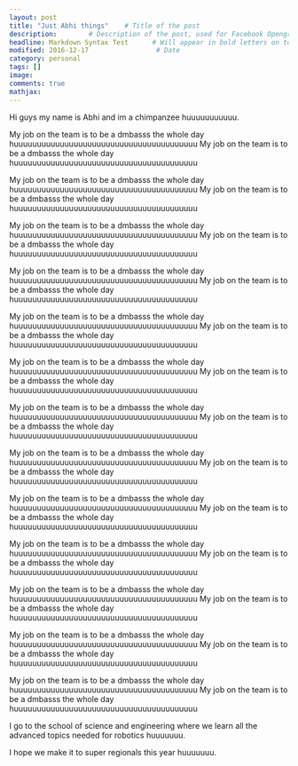 ```yaml
---
layout: post
title: "Just Abhi things"    # Title of the post
description:        # Description of the post, used for Facebook Opengraph & Twitter
headline: Markdown Syntax Test      # Will appear in bold letters on top of the post
modified: 2016-12-17                 # Date
category: personal
tags: []
image: 
comments: true
mathjax:
--- 
```

Hi guys my name is Abhi and im a chimpanzee huuuuuuuuuuu.

My job on the team is to be a dmbasss the whole day huuuuuuuuuuuuuuuuuuuuuuuuuuuuuuuuuuuuuuuu
My job on the team is to be a dmbasss the whole day huuuuuuuuuuuuuuuuuuuuuuuuuuuuuuuuuuuuuuuu

My job on the team is to be a dmbasss the whole day huuuuuuuuuuuuuuuuuuuuuuuuuuuuuuuuuuuuuuuu
My job on the team is to be a dmbasss the whole day huuuuuuuuuuuuuuuuuuuuuuuuuuuuuuuuuuuuuuuu

My job on the team is to be a dmbasss the whole day huuuuuuuuuuuuuuuuuuuuuuuuuuuuuuuuuuuuuuuu
My job on the team is to be a dmbasss the whole day huuuuuuuuuuuuuuuuuuuuuuuuuuuuuuuuuuuuuuuu

My job on the team is to be a dmbasss the whole day huuuuuuuuuuuuuuuuuuuuuuuuuuuuuuuuuuuuuuuu
My job on the team is to be a dmbasss the whole day huuuuuuuuuuuuuuuuuuuuuuuuuuuuuuuuuuuuuuuu

My job on the team is to be a dmbasss the whole day huuuuuuuuuuuuuuuuuuuuuuuuuuuuuuuuuuuuuuuu
My job on the team is to be a dmbasss the whole day huuuuuuuuuuuuuuuuuuuuuuuuuuuuuuuuuuuuuuuu

My job on the team is to be a dmbasss the whole day huuuuuuuuuuuuuuuuuuuuuuuuuuuuuuuuuuuuuuuu
My job on the team is to be a dmbasss the whole day huuuuuuuuuuuuuuuuuuuuuuuuuuuuuuuuuuuuuuuu

My job on the team is to be a dmbasss the whole day huuuuuuuuuuuuuuuuuuuuuuuuuuuuuuuuuuuuuuuu
My job on the team is to be a dmbasss the whole day huuuuuuuuuuuuuuuuuuuuuuuuuuuuuuuuuuuuuuuu

My job on the team is to be a dmbasss the whole day huuuuuuuuuuuuuuuuuuuuuuuuuuuuuuuuuuuuuuuu
My job on the team is to be a dmbasss the whole day huuuuuuuuuuuuuuuuuuuuuuuuuuuuuuuuuuuuuuuu

My job on the team is to be a dmbasss the whole day huuuuuuuuuuuuuuuuuuuuuuuuuuuuuuuuuuuuuuuu
My job on the team is to be a dmbasss the whole day huuuuuuuuuuuuuuuuuuuuuuuuuuuuuuuuuuuuuuuu

My job on the team is to be a dmbasss the whole day huuuuuuuuuuuuuuuuuuuuuuuuuuuuuuuuuuuuuuuu
My job on the team is to be a dmbasss the whole day huuuuuuuuuuuuuuuuuuuuuuuuuuuuuuuuuuuuuuuu

My job on the team is to be a dmbasss the whole day huuuuuuuuuuuuuuuuuuuuuuuuuuuuuuuuuuuuuuuu
My job on the team is to be a dmbasss the whole day huuuuuuuuuuuuuuuuuuuuuuuuuuuuuuuuuuuuuuuu

My job on the team is to be a dmbasss the whole day huuuuuuuuuuuuuuuuuuuuuuuuuuuuuuuuuuuuuuuu
My job on the team is to be a dmbasss the whole day huuuuuuuuuuuuuuuuuuuuuuuuuuuuuuuuuuuuuuuu

My job on the team is to be a dmbasss the whole day huuuuuuuuuuuuuuuuuuuuuuuuuuuuuuuuuuuuuuuu
My job on the team is to be a dmbasss the whole day huuuuuuuuuuuuuuuuuuuuuuuuuuuuuuuuuuuuuuuu









I go to the school of science and engineering where we learn all the advanced topics needed for robotics huuuuuuu.

I hope we make it to super regionals this year huuuuuuu.
